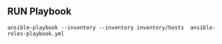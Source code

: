 
## RUN Playbook
```
ansible-playbook --inventory --inventory inventory/hosts  ansible-roles-playbook.yml
```